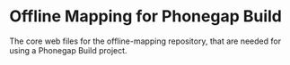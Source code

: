 Offline Mapping for Phonegap Build
==================================

The core web files for the offline-mapping repository,
that are needed for using a Phonegap Build project.
